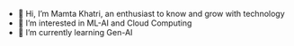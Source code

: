 - 👋 Hi, I’m Mamta Khatri, an enthusiast to know and grow with technology
- 👀 I’m interested in ML-AI and Cloud Computing
- 🌱 I’m currently learning Gen-AI

<!---
gitmamtahub/gitmamtahub is a ✨ special ✨ repository because its `README.md` (this file) appears on your GitHub profile.
You can click the Preview link to take a look at your changes.
--->
